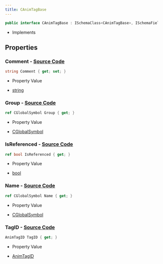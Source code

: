 ```yaml
---
title: CAnimTagBase
---
```


```csharp
public interface CAnimTagBase : ISchemaClass<CAnimTagBase>, ISchemaField, ISchemaClass, INativeHandle
```

- Implements

## Properties

### **Comment** - [Source Code](https://github.com/swiftly-solution/swiftlys2/blob/main/managed/src/SwiftlyS2.Generated/Schemas/Interfaces/CAnimTagBase.cs#L18)

```csharp
string Comment { get; set; }
```

- Property Value

- [string](https://learn.microsoft.com/dotnet/api/system.string)

### **Group** - [Source Code](https://github.com/swiftly-solution/swiftlys2/blob/main/managed/src/SwiftlyS2.Generated/Schemas/Interfaces/CAnimTagBase.cs#L20)

```csharp
ref CGlobalSymbol Group { get; }
```

- Property Value

- [CGlobalSymbol](/docs/api/shared/natives/cglobalsymbol)

### **IsReferenced** - [Source Code](https://github.com/swiftly-solution/swiftlys2/blob/main/managed/src/SwiftlyS2.Generated/Schemas/Interfaces/CAnimTagBase.cs#L24)

```csharp
ref bool IsReferenced { get; }
```

- Property Value

- [bool](https://learn.microsoft.com/dotnet/api/system.boolean)

### **Name** - [Source Code](https://github.com/swiftly-solution/swiftlys2/blob/main/managed/src/SwiftlyS2.Generated/Schemas/Interfaces/CAnimTagBase.cs#L16)

```csharp
ref CGlobalSymbol Name { get; }
```

- Property Value

- [CGlobalSymbol](/docs/api/shared/natives/cglobalsymbol)

### **TagID** - [Source Code](https://github.com/swiftly-solution/swiftlys2/blob/main/managed/src/SwiftlyS2.Generated/Schemas/Interfaces/CAnimTagBase.cs#L22)

```csharp
AnimTagID TagID { get; }
```

- Property Value

- [AnimTagID](/docs/api/shared/schemadefinitions/animtagid)

